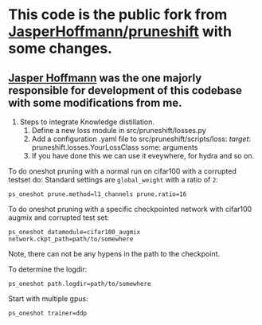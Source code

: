 # This code is the public fork from [JasperHoffmann/pruneshift](https://github.com/JasperHoffmann/pruneshift) with some changes. 

## [Jasper Hoffmann](https://nr.uni-freiburg.de/people/jasper-hoffmann) was the one majorly responsible for development of this codebase with some modifications from me.

1. Steps to integrate Knowledge distillation.
    1. Define a new loss module in src/pruneshift/losses.py
    2. Add a configuration .yaml file to src/pruneshift/scripts/loss:
        _target_: pruneshift.losses.YourLossClass
        some: arguments
    3. If you have done this we can use it eveywhere, for hydra and so on.



To do oneshot pruning with a normal run on cifar100 with a corrupted testset do:
Standard settings are `global_weight` with a ratio of `2`:
```
ps_oneshot prune.method=l1_channels prune.ratio=16
```
To do oneshot pruning with a specific checkpointed network with cifar100 augmix and corrupted test set:
```
ps_oneshot datamodule=cifar100_augmix network.ckpt_path=path/to/somewhere
```
Note, there can not be any hypens in the path to the checkpoint. 

To determine the logdir:
```
ps_oneshot path.logdir=path/to/somewhere
```
Start with multiple gpus:
```
ps_oneshot trainer=ddp 
```

